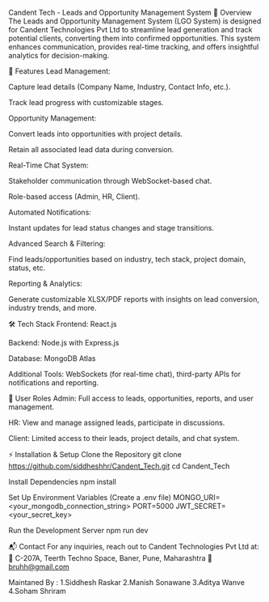 Candent Tech - Leads and Opportunity Management System
📌 Overview
The Leads and Opportunity Management System (LGO System) is designed for Candent Technologies Pvt Ltd to streamline lead generation and track potential clients, converting them into confirmed opportunities. This system enhances communication, provides real-time tracking, and offers insightful analytics for decision-making.

🚀 Features
Lead Management:

Capture lead details (Company Name, Industry, Contact Info, etc.).

Track lead progress with customizable stages.

Opportunity Management:

Convert leads into opportunities with project details.

Retain all associated lead data during conversion.

Real-Time Chat System:

Stakeholder communication through WebSocket-based chat.

Role-based access (Admin, HR, Client).

Automated Notifications:

Instant updates for lead status changes and stage transitions.

Advanced Search & Filtering:

Find leads/opportunities based on industry, tech stack, project domain, status, etc.

Reporting & Analytics:

Generate customizable XLSX/PDF reports with insights on lead conversion, industry trends, and more.

🛠 Tech Stack
Frontend: React.js

Backend: Node.js with Express.js

Database: MongoDB Atlas

Additional Tools: WebSockets (for real-time chat), third-party APIs for notifications and reporting.

🔐 User Roles
Admin: Full access to leads, opportunities, reports, and user management.

HR: View and manage assigned leads, participate in discussions.

Client: Limited access to their leads, project details, and chat system.

⚡ Installation & Setup
Clone the Repository
git clone https://github.com/siddheshhr/Candent_Tech.git
cd Candent_Tech

Install Dependencies
npm install

Set Up Environment Variables (Create a .env file)
MONGO_URI=<your_mongodb_connection_string>
PORT=5000
JWT_SECRET=<your_secret_key>

Run the Development Server
npm run dev

📬 Contact
For any inquiries, reach out to Candent Technologies Pvt Ltd at:
📍 C-207A, Teerth Techno Space, Baner, Pune, Maharashtra
📧 bruhh@gmail.com

Maintaned By : 
1.Siddhesh Raskar
2.Manish Sonawane
3.Aditya Wanve
4.Soham Shriram